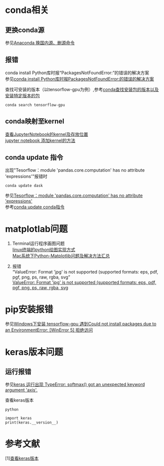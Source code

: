 # conda相关
## 更换conda源  
参见[Anaconda 换国内源、删源命令](https://blog.csdn.net/kaige2111/article/details/90727476)
      
        
        
## 报错  

conda install Python库时报“PackagesNotFoundError:”的错误的解决方案  
参见[conda install Python库时报PackagesNotFoundError:的错误的解决方案](https://blog.csdn.net/ewba_gis_rs_er/article/details/84671406)  
  
查找可安装的版本（以tensorflow-gpu为例）,参考[conda查找安装包的版本以及安装特定版本的包](https://blog.csdn.net/u013517182/article/details/93032900)  
```
conda search tensorflow-gpu
```  
  
            
## conda映射至kernel
[查看JupyterNotebook的kernel及存放位置](https://blog.csdn.net/m0_37422217/article/details/107374443)  
[jupyter notebook 添加kernel的方法](https://blog.csdn.net/TTdreamloong/article/details/82886773)
              
## conda update 指令  
出现"Tesorflow：module 'pandas.core.computation' has no attribute 'expressions'"报错时
```
conda update dask
```  
参见[Tesorflow：module 'pandas.core.computation' has no attribute 'expressions'](https://blog.csdn.net/lvsehaiyang1993/article/details/80741588)  
参考[conda update conda指令](https://blog.csdn.net/seymour163/article/details/54362114)
                  
                    
                    
# matplotlab问题  
1. Terminal运行程序画图问题  
[linux终端的python绘图实现方式](https://blog.csdn.net/zhuiyuanzhongjia/article/details/80776227)  
[Mac系统下Python-Matplotlib问题及解决方法汇总](https://blog.csdn.net/w275840140/article/details/88805102)  

2. 报错  
  “ValueError: Format 'jpg' is not supported (supported formats: eps, pdf, pgf, png, ps, raw, rgba, svg”  
[ValueError: Format 'jpg' is not supported (supported formats: eps, pdf, pgf, png, ps, raw, rgba, svg](https://blog.csdn.net/liuchengzimozigreat/article/details/82348651) 
     
# pip安装报错  
参见[Windows下安装 tensorflow-gpu 遇到Could not install packages due to an EnvironmentError: [WinError 5] 拒绝访问](https://blog.csdn.net/qq_40459275/article/details/84880242)
       
         
         
              
# keras版本问题

## 运行报错
参见[keras 运行出现 TypeError: softmax() got an unexpected keyword argument 'axis'.](https://blog.csdn.net/nijiayan123/article/details/81907302)

查看keras版本
```
python

import keras
print(keras.__version__)

```
# 参考文献
[1][查看keras版本](https://blog.csdn.net/baidu_32936911/article/details/79753533)
